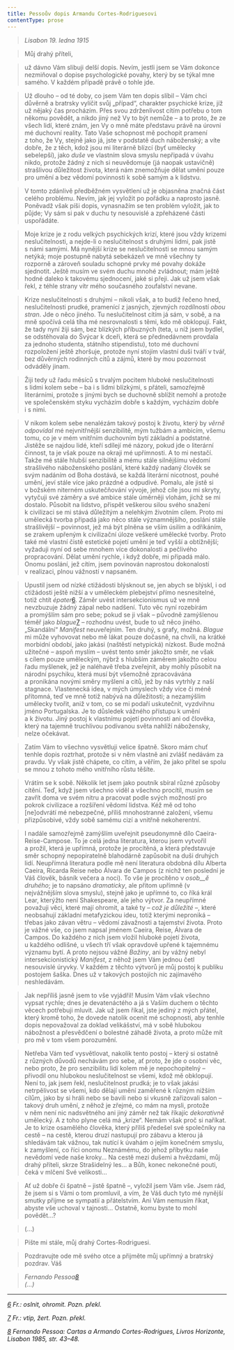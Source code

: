 ```yaml
---
title: Pessoův dopis Armandu Cortes-Rodriguesovi
contentType: prose
---
```


> _Lisabon 19. ledna 1915_

> Můj drahý příteli,

> už dávno Vám slibuji delší dopis. Nevím, jestli jsem se Vám dokonce nezmiňoval o dopise psychologické povahy, který by se týkal mne samého. V každém případě právě o tohle jde.

> Už dlouho – od té doby, co jsem Vám ten dopis slíbil – Vám chci důvěrně a bratrsky vylíčit svůj „případ“, charakter psychické krize, jíž už nějaký čas procházím. Přes svou zdrženlivost cítím potřebu o tom někomu povědět, a nikdo jiný než Vy to být nemůže – a to proto, že ze všech lidí, které znám, jen Vy o mně máte představu právě na úrovni mé duchovní reality. Tato Vaše schopnost mě pochopit pramení z toho, že Vy, stejně jako já, jste v podstatě duch náboženský; a víte dobře, že z těch, kdož jsou mi literárně blízcí (byť umělecky sebelepší), jako _duše_ ve vlastním slova smyslu nepřipadá v úvahu nikdo, protože žádný z nich si neuvědomuje (já naopak ustavičně) strašlivou důležitost života, která nám znemožňuje dělat umění pouze pro umění a bez vědomí povinnosti k sobě samým a k lidstvu.

> V tomto zdánlivě předběžném vysvětlení už je objasněna značná část celého problému. Nevím, jak jej vyložit po pořádku a naprosto jasně. Poněvadž však píši dopis, vynasnažím se ten problém vyložit, jak to půjde; Vy sám si pak v duchu ty nesouvislé a zpřeházené části uspořádáte.

> Moje krize je z rodu velkých psychických krizí, které jsou vždy krizemi neslučitelnosti, a nejde-li o neslučitelnost s druhými lidmi, pak jistě s námi samými. Má nynější krize se neslučitelnosti se mnou samým netýká; moje postupně nabytá sebekázeň ve mně všechny ty rozporně a zároveň souladu schopné prvky mé povahy dokáže sjednotit. Ještě musím ve svém duchu mnohé zvládnout; mám ještě hodné daleko k takovému sjednocení, jaké si přeji. Jak už jsem však řekl, z téhle strany vítr mého současného zoufalství nevane.

> Krize neslučitelnosti s druhými – nikoli však, a to budiž řečeno hned, neslučitelnosti prudké, pramenící z jasných, zjevných rozdílností _obou stran_. Jde o něco jiného. Tu neslučitelnost cítím já sám, v sobě, a na mně spočívá celá tíha mé nesrovnalosti s těmi, kdo mě obklopují. Fakt, že tady nyní žiji sám, bez blízkých příbuzných (teta, u níž jsem bydlel, se odstěhovala do Švýcar k dceři, která se přednedávnem provdala za jednoho studenta, státního stipendistu), toto mé duchovní rozpoložení ještě zhoršuje, protože nyní stojím vlastní duši tváří v tvář, bez důvěrných rodinných citů a zájmů, které by mou pozornost odváděly jinam.

> Žiji tedy už řadu měsíců s trvalým pocitem hluboké neslučitelnosti s lidmi kolem sebe – ba i s lidmi blízkými, s přáteli, samozřejmě literárními, protože s jinými bych se duchovně sblížit nemohl a protože ve společenském styku vycházím dobře s každým, vycházím dobře i s nimi.

> V nikom kolem sebe nenalézám takový postoj k životu, který by _věrně odpovídal_ mé nejvnitřnější senzibilitě, mým tužbám a ambicím, všemu tomu, co je v mém vnitřním duchovním bytí základní a podstatné. Jistěže se najdou lidé, kteří sdílejí mé názory, pokud jde o literární činnost, ta je však pouze na okraji mé upřímnosti. A to mi nestačí. Takže mé stále hlubší senzibilitě a mému stále silnějšímu vědomí strašlivého náboženského poslání, které každý nadaný člověk se svým nadáním od Boha dostává, se každá literární nicotnost, pouhé umění, jeví stále více jako prázdné a odpudivé. Pomalu, ale jistě si v božském niterném uskutečňování vývoje, jehož cíle jsou mi skryty, vytyčuji své záměry a své ambice stále úměrněji vlohám, jichž se mi dostalo. Působit na lidstvo, přispět veškerou silou svého snažení k civilizaci se mi stává důležitým a nelehkým životním cílem. Proto mi umělecká tvorba připadá jako něco stále významnějšího, poslání stále strašlivější – povinnost, jež má být plněna se vším úsilím a odříkáním, se zrakem upřeným k civilizační úloze veškeré umělecké tvorby. Proto také mé vlastní čistě estetické pojetí umění je teď vyšší a obtížnější; vyžaduji nyní od sebe mnohem více dokonalosti a pečlivého propracování. Dělat umění rychle, i když dobře, mi připadá málo. Onomu poslání, jež cítím, jsem povinován naprostou dokonalostí v realizaci, plnou vážností v napsaném.

> Upustil jsem od nízké ctižádosti blýsknout se, jen abych se blýskl, i od ctižádosti ještě nižší a v uměleckém plebejství přímo nesnesitelné, totiž chtít _épater_[6](./resources/undefined). Záměr uvést intersekcionismus už ve mně nevzbuzuje žádný zápal nebo nadšení. Tuto věc nyní rozebírám a promýšlím sám pro sebe; pokud se ji však – původně zamýšlenou téměř jako _blague_[7](./resources/undefined) – rozhodnu uvést, bude to už něco jiného. „Skandální“ _Manifest_ neuveřejním. Ten druhý, s grafy, možná. _Blague_ mi může vyhovovat nebo mě lákat pouze dočasně, na chvíli, na krátké morbidní období, jako jakási (naštěstí netypická) nízkost. Bude možná užitečné – aspoň myslím – uvést tento směr jakožto směr, ne však s cílem pouze uměleckým, nýbrž s hlubším záměrem jakožto celou řadu myšlenek, jež je naléhavě třeba zveřejnit, aby mohly působit na národní psychiku, která musí být všemožně zpracovávána a pronikána novými směry myšlení a citů, jež by nás vytrhly z naší stagnace. Vlastenecká idea, v mých úmyslech vždy více či méně přítomná, teď ve mně totiž nabývá na důležitosti; a nezamýšlím umělecky tvořit, aniž v tom, co se mi podaří uskutečnit, vyzdvihnu jméno Portugalska. Je to důsledek vážného přístupu k umění a k životu. Jiný postoj k vlastnímu pojetí povinnosti ani od člověka, který na tajemně truchlivou podívanou světa nahlíží nábožensky, nelze očekávat.

> Zatím Vám to všechno vysvětluji velice špatně. Skoro mám chuť tenhle dopis roztrhat, protože si v něm vlastně ani zvlášť nedávám za pravdu. Vy však jistě chápete, co cítím, a věřím, že jako přítel se spolu se mnou z tohoto mého vnitřního růstu těšíte.

> Vrátím se k sobě. Několik let jsem jako poutník sbíral různé způsoby cítění. Teď, když jsem všechno viděl a všechno procítil, musím se zavřít doma ve svém nitru a pracovat podle svých možností pro pokrok civilizace a rozšíření vědomí lidstva. Kéž mě od toho \[ne\]odvrátí mé nebezpečné, příliš mnohostranné založení, všemu přizpůsobivé, vždy sobě samému cizí a vnitřně nekoherentní.

> I nadále samozřejmě zamýšlím uveřejnit pseudonymně dílo Caeira-Reise-Campose. To je celá jedna literatura, kterou jsem vytvořil a prožil, která je upřímná, protože je procítěná, a která představuje směr schopný nepopiratelně blahodárně zapůsobit na duši druhých lidí. Neupřímná literatura podle mě není literatura obdobná dílu Alberta Caeira, Ricarda Reise nebo Álvara de Campos (z nichž ten poslední je Váš člověk, básník večera a noci). To vše je procítěno v _osob__ě druhého_; je to napsáno _dramaticky_, ale přitom upřímně (v nejvážnějším slova smyslu), stejně jako je upřímné to, co říká král Lear, kterýžto není Shakespeare, ale jeho výtvor. Za neupřímné považuji věci, které mají ohromit, a také ty – _což je důležité_ –, které neobsahují základní metafyzickou ideu, totiž kterými neproniká – třebas jako závan větru – vědomí závažnosti a tajemství života. Proto je vážné vše, co jsem napsal jménem Caeira, Reise, Álvara de Campos. Do každého z nich jsem vložil hluboké pojetí života, u každého odlišné, u všech tří však opravdově upřené k tajemnému významu bytí. A proto nejsou vážné _Bažiny_, ani by vážný nebyl intersekcionistický _Manifest_, z něhož jsem Vám jednou četl nesouvislé úryvky. V každém z těchto výtvorů je můj postoj k publiku postojem šaška. Dnes už v takových postojích nic zajímavého neshledávám.

> Jak nepříliš jasně jsem to vše vyjádřil! Musím Vám však všechno vypsat rychle; dnes je devatenáctého a já s Vaším duchem o těchto věcech potřebuji mluvit. Jak už jsem říkal, jste jediný z mých přátel, který kromě toho, že dovede natolik ocenit mé schopnosti, aby tenhle dopis nepovažoval za doklad velikášství, má v sobě hlubokou nábožnost a přesvědčení o bolestné záhadě života, a proto může mít pro mě v tom všem porozumění.

> Netřeba Vám teď vysvětlovat, nakolik tento postoj – který si ostatně z různých důvodů nechávám pro sebe, ať proto, že jde o osobní věc, nebo proto, že pro senzibilitu lidí kolem mě je nepochopitelný – přivodil onu hlubokou neslučitelnost se všemi, kdož mě obklopují. Není to, jak jsem řekl, neslučitelnost prudká; je to však jakási netrpělivost se všemi, kdo dělají umění zaměřené k různým nižším cílům, jako by si hráli nebo se bavili nebo si vkusně zařizovali salon – takový druh umění, z něhož je zřejmé, co mám na mysli, protože v něm není nic nadsvětného ani jiný záměr než tak říkajíc _dekorativně_ umělecký. A z toho plyne celá má „krize“. Nemám však proč si naříkat. Je to krize osamělého člověka, který příliš předešel své společníky na cestě – na cestě, kterou druzí nastupují pro zábavu a kterou já shledávám tak vážnou, tak nutící k úvahám o jejím konečném smyslu, k zamyšlení, co říci onomu Neznámému, do jehož příbytku naše nevědomí vede naše kroky… Na cestě mezi dušemi a hvězdami, můj drahý příteli, skrze Strašidelný les… a Bůh, konec nekonečné pouti, čeká v mlčení Své velikosti…

> Ať už dobře či špatně – jistě špatně –, vyložil jsem Vám vše. Jsem rád, že jsem si s Vámi o tom promluvil, a vím, že Váš duch tyto mé nynější smutky přijme se sympatií a přátelstvím. Ani Vám nemusím říkat, abyste vše uchoval v tajnosti… Ostatně, komu byste to mohl povědět…?

> (…)

> Pište mi stále, můj drahý Cortes-Rodriguesi.

> Pozdravujte ode mě svého otce a přijměte můj upřímný a bratrský pozdrav. Váš

> _Fernando Pessoa[8](./resources/undefined)  
> (…)_

* * *

_[6](./resources/undefined) Fr.: oslnit, ohromit. _Pozn. překl.__

_[7](./resources/undefined) Fr.: vtip, žert. _Pozn. překl.__

_[8](./resources/undefined) Fernando Pessoa: _Cartas a Armando Cortes-Rodrigues_, Livros Horizonte, Lisabon 1985, str. 43–48._
